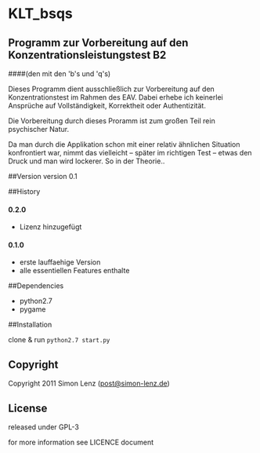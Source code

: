 # KLT_bsqs
## Programm zur Vorbereitung auf den Konzentrationsleistungstest B2
####(den mit den 'b's und 'q's)

Dieses Programm dient ausschließlich zur Vorbereitung auf den Konzentrationstest im Rahmen des EAV.
Dabei erhebe ich keinerlei Ansprüche auf Vollständigkeit, Korrektheit oder Authentizität.

Die Vorbereitung durch dieses Proramm ist zum großen Teil rein psychischer Natur.

Da man durch die Applikation schon mit einer relativ ähnlichen Situation konfrontiert war, nimmt das vielleicht – später im richtigen Test – etwas den Druck und man wird lockerer. So in der Theorie..

##Version
version 0.1

##History
#### 0.2.0
- Lizenz hinzugefügt

#### 0.1.0
- erste lauffaehige Version
- alle essentiellen Features enthalte

##Dependencies
 * python2.7
 * pygame

##Installation

clone & run `python2.7 start.py`

## Copyright
Copyright 2011 Simon Lenz (post@simon-lenz.de)

## License
released under GPL-3

for more information see LICENCE document
